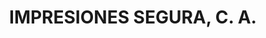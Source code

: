 ---
title: "IMPRESIONES SEGURA, C. A."
url: /barquisimet/impresiones-segura-c-a/
shop: Dorfladen
---